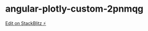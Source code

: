 # angular-plotly-custom-2pnmqg

[Edit on StackBlitz ⚡️](https://stackblitz.com/edit/angular-plotly-custom-2pnmqg)